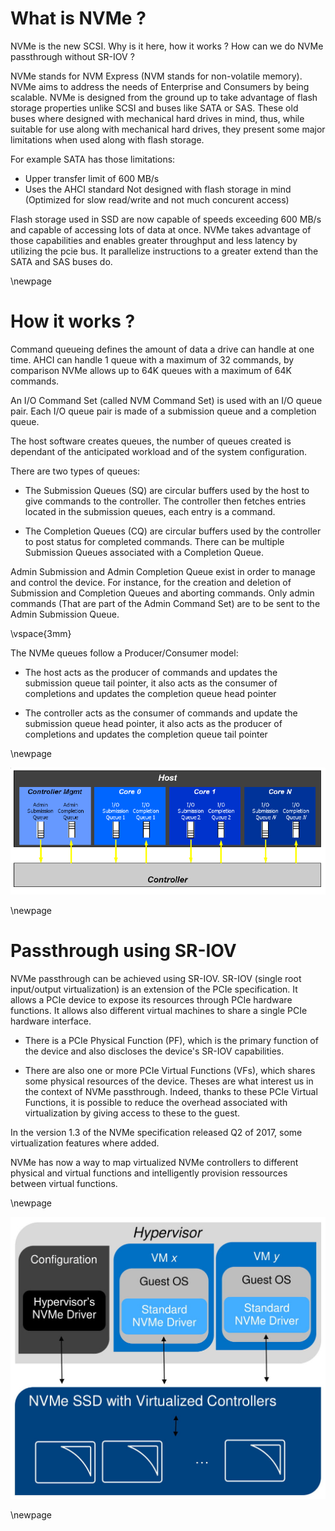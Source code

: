 What is NVMe ?
=====

NVMe is the new SCSI. Why is it here, how it works ? How can we do NVMe
passthrough without SR-IOV ?

NVMe stands for NVM Express (NVM stands for non-volatile memory). NVMe aims to
address the needs of Enterprise and Consumers by being scalable.
NVMe is designed from the ground up to take advantage of flash storage
properties unlike SCSI and buses like SATA or SAS.
These old buses where designed with mechanical hard drives in mind, thus, while
suitable for use along with mechanical hard drives, they present some major
limitations when used along with flash storage.

For example SATA has those limitations:

 - Upper transfer limit of 600 MB/s
 - Uses the AHCI standard
    Not designed with flash storage in mind (Optimized for slow read/write and
    not much concurent access)

Flash storage used in SSD are now capable of speeds exceeding 600 MB/s and
capable of accessing lots of data at once. NVMe takes advantage of those
capabilities and enables greater throughput and less latency by utilizing the
pcie bus. It parallelize instructions to a greater extend than the SATA and SAS
buses do.

\newpage

How it works ?
==============

Command queueing defines the amount of data a drive can handle at one time.
AHCI can handle 1 queue with a maximum of 32 commands, by comparison NVMe
allows up to 64K queues with a maximum of 64K commands.

An I/O Command Set (called NVM Command Set) is used with an I/O queue pair.
Each I/O queue pair is made of a submission queue and a completion queue.

The host software creates queues, the number of queues created is dependant of
the anticipated workload and of the system configuration.

There are two types of queues:

 - The Submission Queues (SQ) are circular buffers used by the host to give
 commands to the controller.  The controller then fetches entries located in
 the submission queues, each entry is a command.

 - The Completion  Queues  (CQ) are circular buffers used by the controller to  post  status  for  completed 
commands. There can be multiple Submission Queues associated with a Completion
Queue.

Admin  Submission  and  Admin Completion  Queue  exist  in order to manage and control the device. For instance,  for the  creation and deletion of Submission and Completion Queues and aborting commands. Only admin commands (That are part of the Admin Command Set) are to be sent to the Admin Submission  Queue. 

\vspace{3mm}

The NVMe queues follow a Producer/Consumer model:

 - The host acts as the producer of commands and updates the submission queue tail
 pointer, it also acts as the consumer of completions and updates the completion queue head pointer

 - The controller acts as the consumer of commands and update the submission queue head
 pointer, it also acts as the producer of completions and updates the completion queue tail pointer

\newpage

![Queue Pair Example](QueuePair.jpg)


\newpage


Passthrough using SR-IOV
======

NVMe passthrough can be achieved using SR-IOV. SR-IOV (single root input/output
virtualization) is an extension of the PCIe specification. It allows a PCIe
device to expose its resources through PCIe hardware functions. It allows also
different virtual machines to share a single PCIe hardware interface.

 - There is a PCIe Physical Function (PF), which is the primary function of the
 device and also discloses the device's SR-IOV capabilities.

 - There are also one or more PCIe Virtual Functions (VFs), which shares some
 physical resources of the device. Theses are what interest us in the context
 of NVMe passthrough. Indeed, thanks to these PCIe Virtual Functions, it is
 possible to reduce the overhead associated with virtualization by giving
 access to these to the guest.

In the version 1.3 of the NVMe specification released Q2 of 2017, some
virtualization features where added.

NVMe has now a way to map virtualized NVMe controllers to different physical
and virtual functions and intelligently provision ressources between virtual
functions.
  
\newpage

![Direct Assignment](DirectAssignment.jpg)


\newpage

